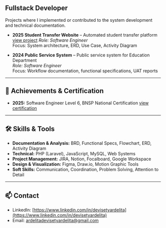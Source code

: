 ## **Fullstack Developer**
Projects where I implemented or contributed to the system development and technical documentation.  
- **2025 Student Transfer Website** – Automated student transfer platform  [view project](https://github.com/devisetyardelita/fullstack-developer/tree/main/sinovace-website-repository)
  *Role: Software Engineer*  
  Focus: System architecture, ERD, Use Case, Activity Diagram  

- **2024 Public Service System** – Public service system for Education Department  
  *Role: Software Engineer*  
  Focus: Workflow documentation, functional specifications, UAT reports

---

## 📜 Achievements & Certification
- **2025:** Software Engineer Level 6, BNSP National Certification  [view certification](https://drive.google.com/file/d/1WwHUiFR_4_52EMofxgditMMlKPujsRTq/view?usp=sharing)  

---

## 🛠 Skills & Tools
- **Documentation & Analysis:** BRD, Functional Specs, Flowchart, ERD, Activity Diagram  
- **Technical:** PHP (Laravel), JavaScript, MySQL, Web Systems  
- **Project Management:** JIRA, Notion, Focalboard, Google Workspace  
- **Design & Visualization:** Figma, Draw.io, Motion Graphic Tools  
- **Soft Skills:** Communication, Coordination, Problem Solving, Attention to Detail  

---

  ## 📫 Contact
- LinkedIn: [https://www.linkedin.com/in/devisetyardelita](https://www.linkedin.com/in/devisetyardelita)  
- Email: ardelitadevisetyardelita@gmail.com  
